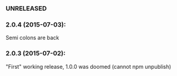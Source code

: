### UNRELEASED

### 2.0.4 (2015-07-03):

Semi colons are back

### 2.0.3 (2015-07-02):

"First" working release, 1.0.0 was doomed (cannot npm unpublish)
